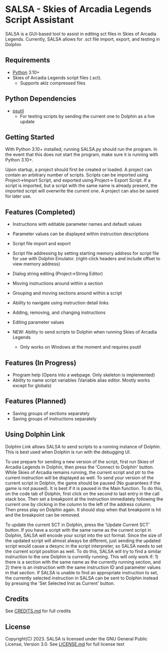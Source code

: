 SALSA - Skies of Arcadia Legends Script Assistant
===================================================
SALSA is a GUI-based tool to assist in editing sct files in Skies of Arcadia Legends. Currently, SALSA allows for .sct file import, export, and testing in Dolphin

Requirements
------------
* [Python](https://www.python.org/) 3.10+
* Skies of Arcadia Legends script files (.sct).
  * Supports aklz compressed files
 
Python Dependencies
-------------------
* [psutil](https://github.com/giampaolo/psutil)
  * For testing scripts by sending the current one to Dolphin as a live update

Getting Started
---------------
With Python 3.10+ installed, running SALSA.py should run the program. In the event that this does not start the program, make sure it is running with Python 3.10+.

Upon startup, a project should first be created or loaded. A project can contain an arbitrary number of scripts. Scripts can be imported using Project->Import Script, and exported using Project-> Export Script. If a script is imported, but a script with the same name is already present, the imported script will overwrite the current one. A project can also be saved for later use.

Features (Completed)
--------------------
* Instructions with editable parameter names and default values
* Parameter values can be displayed within instruction descriptions
* Script file import and export
* Script file addressing by setting starting memory address for script file for use with Dolphin Emulator. (right-click headers and include offset to view memory address)
* Dialog string editing (Project->String Editor)
* Moving instructions around within a section
* Grouping and moving sections around within a script
* Ability to navigate using instruction detail links
* Adding, removing, and changing instructions
* Editing parameter values

* NEW: Ability to send scripts to Dolphin when running Skies of Arcadia Legends
  * Only works on Windows at the moment and requires psutil

Features (In Progress)
----------------------
* Program help (Opens into a webpage. Only skeleton is implemented)
* Ability to name script variables (Variable alias editor. Mostly works except for globals)

Features (Planned)
------------------
* Saving groups of sections separately
* Saving groups of instructions separately

Using Dolphin Link
------------------
Dolphin Link allows SALSA to send scripts to a running instance of Dolphin. This is best used when Dolphin is run with the debugging UI. 

To use prepare for sending a new version of the script, first run Skies of Arcadia Legends in Dolphin, then press the 'Connect to Dolphin' button. While Skies of Arcadia remains running, the current script and ptr to the current instruction will be displayed as well. To send your version of the current script in Dolphin, the game should be paused (No guarantees if the game is not paused). It is best if it is paused in the Main function. To do this, on the code tab of Dolphin, first click on the second to last entry in the call stack box. Then set a breakpoint at the instruction immediately following the current one by clicking in the column to the left of the address column. Then press play on Dolphin again. It should stop when that breakpoint is hit and the breakpoint can be removed.

To update the current SCT in Dolphin, press the 'Update Current SCT' button. If you have a script with the same name as the current script in Dolphin, SALSA will encode your script into the sct format. Since the size of the updated script will almost always be different, just sending the updated script would cause a desync in the script interpreter, so SALSA needs to set the current script position as well. To do this, SALSA will try to find a similar instruction to the one Dolphin is currently running. This will only work if: 1) there is a section with the same name as the currently running section, and 2) there is an instruction with the same instruction ID and parameter values in that section. If SALSA is unable to find an appropriate instruction to set, the currently selected instruction in SALSA can be sent to Dolphin instead by pressing the 'Set Selected Inst as Current' button.

Credits
-------
See [CREDITS.md](/CREDITS.md) for full credits

License
-------
Copyright(C) 2023. SALSA is licensed under the GNU General Public License, Version 3.0. See [LICENSE.md](/LICENSE.md) for full license text
